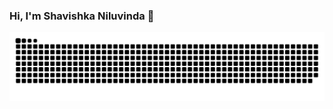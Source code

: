 ### Hi, I'm Shavishka Niluvinda 👋


![snake gif](https://github.com/Shavishka/Shavishka/blob/output/github-contribution-grid-snake-dark.svg)
